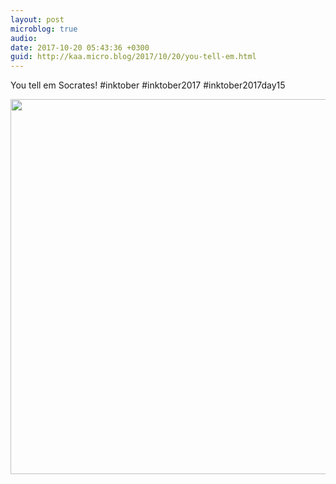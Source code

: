 ```yaml
---
layout: post
microblog: true
audio: 
date: 2017-10-20 05:43:36 +0300
guid: http://kaa.micro.blog/2017/10/20/you-tell-em.html
---
```

You tell em Socrates! #inktober #inktober2017 #inktober2017day15

<img src="http://www.kaa.bz/uploads/2018/0d52e7d309.jpg" width="600" height="600" />
